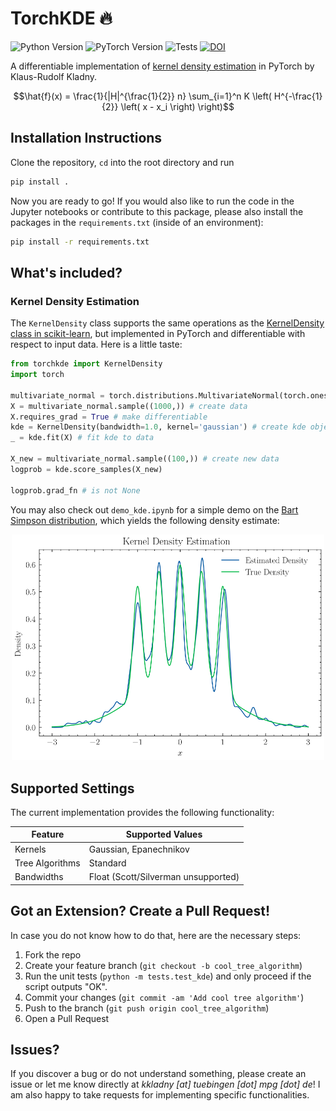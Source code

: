 # TorchKDE :fire:

![Python Version](https://img.shields.io/badge/python-3.11.11%2B-blue.svg)
![PyTorch Version](https://img.shields.io/badge/pytorch-2.5.1-brightgreen.svg)
![Tests](https://github.com/rudolfwilliam/torch-kde/actions/workflows/ci.yml/badge.svg)
[![DOI](https://zenodo.org/badge/901331908.svg)](https://doi.org/10.5281/zenodo.14674657)

A differentiable implementation of [kernel density estimation](https://en.wikipedia.org/wiki/Kernel_density_estimation) in PyTorch by Klaus-Rudolf Kladny.

$$\hat{f}(x) = \frac{1}{|H|^{\frac{1}{2}} n} \sum_{i=1}^n K \left( H^{-\frac{1}{2}} \left( x - x_i \right) \right)$$

## Installation Instructions

Clone the repository, `cd` into the root directory and run

```bash
pip install .
```

Now you are ready to go! If you would also like to run the code in the Jupyter notebooks or contribute to this package, please also install the packages in the `requirements.txt` (inside of an environment):

```bash
pip install -r requirements.txt
```

## What's included?

### Kernel Density Estimation

The `KernelDensity` class supports the same operations as the [KernelDensity class in scikit-learn](https://scikit-learn.org/dev/modules/generated/sklearn.neighbors.KernelDensity.html), but implemented in PyTorch and differentiable with respect to input data. Here is a little taste:

```python
from torchkde import KernelDensity
import torch

multivariate_normal = torch.distributions.MultivariateNormal(torch.ones(2), torch.eye(2))
X = multivariate_normal.sample((1000,)) # create data
X.requires_grad = True # make differentiable
kde = KernelDensity(bandwidth=1.0, kernel='gaussian') # create kde object
_ = kde.fit(X) # fit kde to data

X_new = multivariate_normal.sample((100,)) # create new data 
logprob = kde.score_samples(X_new)

logprob.grad_fn # is not None
```

You may also check out `demo_kde.ipynb` for a simple demo on the [Bart Simpson distribution](https://www.stat.cmu.edu/~larry/=sml/densityestimation.pdf), which yields the following density estimate:

<p align="center">
<img src="/plots/bart_simpson_kde.svg" width="500">
</p>

## Supported Settings

The current implementation provides the following functionality:

<div align="center">

| Feature                  | Supported Values            |
|--------------------------|-----------------------------|
| Kernels                  | Gaussian, Epanechnikov      |
| Tree Algorithms          | Standard                    |
| Bandwidths               | Float (Scott/Silverman unsupported) |

</div>

## Got an Extension? Create a Pull Request!

In case you do not know how to do that, here are the necessary steps:

1. Fork the repo
2. Create your feature branch (`git checkout -b cool_tree_algorithm`)
3. Run the unit tests (`python -m tests.test_kde`) and only proceed if the script outputs "OK".
4. Commit your changes (`git commit -am 'Add cool tree algorithm'`)
5. Push to the branch (`git push origin cool_tree_algorithm`)
6. Open a Pull Request

## Issues?

If you discover a bug or do not understand something, please create an issue or let me know directly at *kkladny [at] tuebingen [dot] mpg [dot] de*! I am also happy to take requests for implementing specific functionalities.
